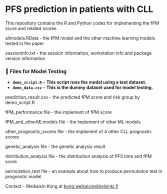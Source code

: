 # PFS prediction in patients with CLL

This repository contains the R and Python codes for implementing the fPM score and related scores.

allmodels.RData - the fPM model and the other machine learning models tested in the paper

sessioninfo.txt - the session information, workstation info and package version information 
### 🔧 Files for Model Testing

- **`demo_script.R`** – **This script runs the model using a test dataset.**
- **`demo_data.csv`** – **This is the dummy dataset used for model testing.**

prediction_result.csv - the predicted fPM score and risk group by demo_script.R

fPM_performance file - the implement of fPM score

fPM_and_otherMLmodels file - the implement of other ML models

other_prognostic_scores file - the implement of 4 other CLL prognostic scores

genetic_analysis file - the genetic analysis result

distribution_analysis file - the distribution analysis of PFS time and fPM score

permutation_test file - an example about how to produce permutaiton test in prognostic model

Contact - Weikaixin Kong at kong.weikaixin@helsinki.fi

